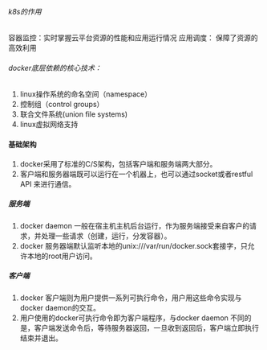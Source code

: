 ###### k8s的作用
  容器监控：实时掌握云平台资源的性能和应用运行情况
  应用调度： 保障了资源的高效利用

###### docker底层依赖的核心技术：
1. linux操作系统的命名空间（namespace）
2. 控制组（control groups）
3. 联合文件系统(union file systems)
4. linux虚拟网络支持

#### 基础架构
1. docker采用了标准的C/S架构，包括客户端和服务端两大部分。
2. 客户端和服务器端既可以运行在一个机器上，也可以通过socket或者restful API 来进行通信。

##### 服务端
1. docker daemon 一般在宿主机主机后台运行，作为服务端接受来自客户的请求，并处理一些请求（创建，运行，分发容器）。
2. docker 服务器端默认监听本地的unix:///var/run/docker.sock套接字，只允许本地的root用户访问。

##### 客户端
1. docker 客户端则为用户提供一系列可执行命令，用户用这些命令实现与docker daemon的交互。
2. 用户使用的docker可执行命令即为客户端程序，与docker daemon 不同的是，客户端发送命令后，等待服务器返回，一旦收到返回后，客户端立即执行结束并退出。
